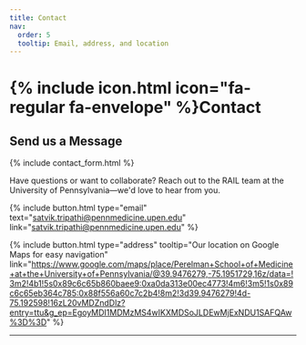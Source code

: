 ```yaml
---
title: Contact
nav:
  order: 5
  tooltip: Email, address, and location
---
```


# {% include icon.html icon="fa-regular fa-envelope" %}Contact


## Send us a Message

{% include contact_form.html %}


Have questions or want to collaborate? Reach out to the RAIL team at the University of Pennsylvania—we'd love to hear from you.

{%
  include button.html
  type="email"
  text="satvik.tripathi@pennmedicine.upen.edu"
  link="satvik.tripathi@pennmedicine.upen.edu"
%}
<!-- {%
  include button.html
  type="phone"
  text="(555) 867-5309"
  link="+1-555-867-5309"
%} -->
{%
  include button.html
  type="address"
  tooltip="Our location on Google Maps for easy navigation"
  link="https://www.google.com/maps/place/Perelman+School+of+Medicine+at+the+University+of+Pennsylvania/@39.9476279,-75.1951729,16z/data=!3m2!4b1!5s0x89c6c65b860baee9:0xa0da313e00ec4773!4m6!3m5!1s0x89c6c65eb364c785:0x88f556a60c7c2b4!8m2!3d39.9476279!4d-75.192598!16zL20vMDZndDlz?entry=ttu&g_ep=EgoyMDI1MDMzMS4wIKXMDSoJLDEwMjExNDU1SAFQAw%3D%3D"
%}

---


